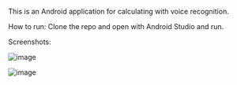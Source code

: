 This is an Android application for calculating with voice recognition.

How to run: 
    Clone the repo and open with Android Studio and run.

Screenshots:

![image](https://github.com/muabui1012/myVoiceCal/assets/39801919/f007cdd5-203d-473f-90d4-344e0f4f9b5c)

![image](https://github.com/muabui1012/myVoiceCal/assets/39801919/7bd3eecc-343a-4250-ba6f-4ddc486912ab)
